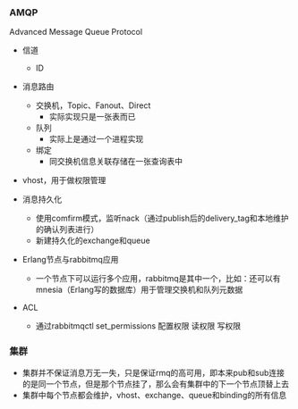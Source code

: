 ### AMQP

Advanced Message Queue Protocol

- 信道
  - ID
- 消息路由
  - 交换机，Topic、Fanout、Direct
    - 实际实现只是一张表而已
  - 队列
    - 实际上是通过一个进程实现
  - 绑定
    - 同交换机信息关联存储在一张查询表中

- vhost，用于做权限管理

- 消息持久化
  - 使用comfirm模式，监听nack（通过publish后的delivery_tag和本地维护的确认列表进行）
  - 新建持久化的exchange和queue
- Erlang节点与rabbitmq应用
  - 一个节点下可以运行多个应用，rabbitmq是其中一个，比如：还可以有mnesia（Erlang写的数据库）用于管理交换机和队列元数据
- ACL
  - 通过rabbitmqctl set_permissions 配置权限 读权限 写权限

### 集群

- 集群并不保证消息万无一失，只是保证rmq的高可用，即本来pub和sub连接的是同一个节点，但是那个节点挂了，那么会有集群中的下一个节点顶替上去
- 集群中每个节点都会维护，vhost、exchange、queue和binding的所有信息